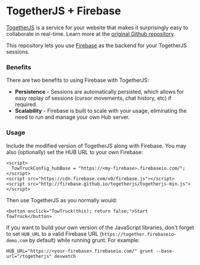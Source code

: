 TogetherJS + Firebase
=====================

[TogetherJS](http://togetherjs.com) is a service for your website that makes it surprisingly easy to collaborate in real-time.
Learn more at the [original Github repository](https://github.com/mozilla/togetherjs).

This repository lets you use <a href="http://firebase.com/" target="_blank">Firebase</a> as the backend for your TogetherJS sessions.

### Benefits
There are two benefits to using Firebase with TogetherJS:

* <strong>Persistence</strong> - Sessions are automatically persisted, which allows for easy replay of sessions (cursor movements, chat history, etc) if required.
* <strong>Scalability</strong> - Firebase is built to scale with your usage, eliminating the need to run and manage your own Hub server.

### Usage
Include the modified version of TogetherJS along with Firebase. You may also
(optionally) set the HUB URL to your own Firebase:

    <script>
      TowTruckConfig_hubBase = "https://<my-firebase>.firebaseio.com/";
    </script>
    <script src="https://cdn.firebase.com/v0/firebase.js"></script>
    <script src="http://firebase.github.io/togetherjs/togetherjs-min.js"></script>

Then use TogetherJS as you normally would:

    <button onclick="TowTruck(this); return false;">Start TowTruck</button>

If you want to build your own version of the JavaScript libraries, don't
forget to set `HUB_URL` to a valid Firebase URL (`https://together.firebaseio-demo.com` by default)
while running grunt. For example:

    HUB_URL="https://<your-firebase>.firebaseio.com/" grunt --base-url="/togetherjs" devwatch
